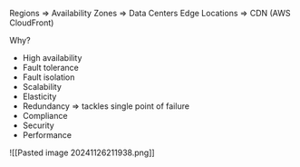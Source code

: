Regions => Availability Zones => Data Centers
Edge Locations => CDN (AWS CloudFront)

Why?
- High availability
- Fault tolerance
- Fault isolation
- Scalability
- Elasticity
- Redundancy => tackles single point of failure
- Compliance
- Security
- Performance

![[Pasted image 20241126211938.png]]

